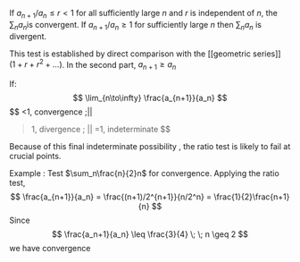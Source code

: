 If $a_{n+1}/a_n \leq r < 1$ for all sufficiently large $n$ and $r$ is independent of $n$,  the $\sum_n a_n$is convergent. If $a_{n+1}/a_n \geq 1$ for sufficiently large $n$ then $\sum_n a_n$ is divergent. 

This test is established by direct comparison with the [[geometric series]] $(1+r+r^2 + ...)$. In the second part, $a_{n+1} \geq a_n$ 

If:
$$
\lim_{n\to\infty} \frac{a_{n+1}}{a_n}
$$
$$
<1, convergence \;||
>1, divergence \; ||
=1, indeterminate
$$

Because of this final indeterminate possibility , the ratio test is likely to fail at crucial points.

Example :
Test $\sum_n\frac{n}{2}n$ for convergence. Applying the ratio test,
$$
\frac{a_{n+1}}{a_n} = \frac{(n+1)/2^{n+1}}{n/2^n} = \frac{1}{2}\frac{n+1}{n}
$$
Since 
$$
\frac{a_n+1}{a_n} \leq \frac{3}{4} \; \; n \geq 2
$$
we have convergence